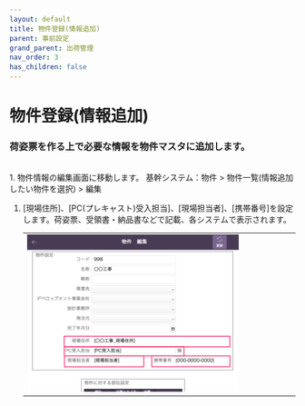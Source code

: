 ```yaml
---
layout: default
title: 物件登録(情報追加)
parent: 事前設定
grand_parent: 出荷管理
nav_order: 3
has_children: false
---
```


# 物件登録(情報追加)

### 荷姿票を作る上で必要な情報を物件マスタに追加します。

<br>
1. 物件情報の編集画面に移動します。  
    基幹システム：物件 > 物件一覧(情報追加したい物件を選択) > 編集

1. [現場住所]、[PC(プレキャスト)受入担当]、[現場担当者]、[携帯番号]を設定します。荷姿票、受領書・納品書などで記載、各システムで表示されます。

    <table><tr><td>
    <img src="../../../../assets/images/shipment-control/pre-configuration/registration-property/1.png" width="80%">
    </td></tr></table>


